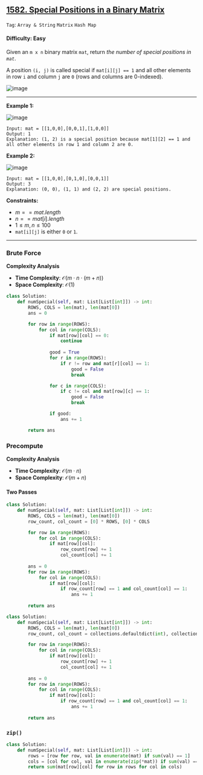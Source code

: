## [1582. Special Positions in a Binary Matrix](https://leetcode.com/problems/special-positions-in-a-binary-matrix)

```Tag```: ```Array & String``` ```Matrix``` ```Hash Map```

#### Difficulty: Easy

Given an ```m x n``` binary matrix ```mat```, return _the number of special positions in ```mat```_.

A position ```(i, j)``` is called special if ```mat[i][j] == 1``` and all other elements in row ```i``` and column ```j``` are ```0``` (rows and columns are 0-indexed).

![image](https://github.com/quananhle/Python/assets/35042430/1117c12e-d243-429b-b607-781a56747a50)

---

__Example 1:__

![image](https://github.com/quananhle/Python/assets/35042430/413ec753-7a29-4a25-b9ba-907bc2f0a360)
```
Input: mat = [[1,0,0],[0,0,1],[1,0,0]]
Output: 1
Explanation: (1, 2) is a special position because mat[1][2] == 1 and all other elements in row 1 and column 2 are 0.
```

__Example 2:__

![image](https://github.com/quananhle/Python/assets/35042430/1fb4db5d-e345-4355-9f21-5f15c7410694)
```
Input: mat = [[1,0,0],[0,1,0],[0,0,1]]
Output: 3
Explanation: (0, 0), (1, 1) and (2, 2) are special positions.
```

__Constraints:__

- $m == mat.length$
- $n == mat[i].length$
- $1 \le m, n \le 100$
- ```mat[i][j]``` is either ```0``` or ```1```.

---

### Brute Force

__Complexity Analysis__

- __Time Complexity__: $\mathcal{O}(m \cdot n \cdot (m + n))$
- __Space Complexity__: $\mathcal{O}(1)$

```Python
class Solution:
    def numSpecial(self, mat: List[List[int]]) -> int:
        ROWS, COLS = len(mat), len(mat[0])
        ans = 0

        for row in range(ROWS):
            for col in range(COLS):
                if mat[row][col] == 0:
                    continue
                
                good = True
                for r in range(ROWS):
                    if r != row and mat[r][col] == 1:
                        good = False
                        break

                for c in range(COLS):
                    if c != col and mat[row][c] == 1:
                        good = False
                        break

                if good:
                    ans += 1

        return ans 
```

### Precompute

__Complexity Analysis__

- __Time Complexity__: $\mathcal{O}(m \cdot n)$
- __Space Complexity__: $\mathcal{O}(m + n)$

#### Two Passes

```Python
class Solution:
    def numSpecial(self, mat: List[List[int]]) -> int:
        ROWS, COLS = len(mat), len(mat[0])
        row_count, col_count = [0] * ROWS, [0] * COLS

        for row in range(ROWS):
            for col in range(COLS):
                if mat[row][col]:
                    row_count[row] += 1
                    col_count[col] += 1
        
        ans = 0
        for row in range(ROWS):
            for col in range(COLS):
                if mat[row][col]:
                    if row_count[row] == 1 and col_count[col] == 1:
                        ans += 1
        
        return ans
```

```Python
class Solution:
    def numSpecial(self, mat: List[List[int]]) -> int:
        ROWS, COLS = len(mat), len(mat[0])
        row_count, col_count = collections.defaultdict(int), collections.defaultdict(int)

        for row in range(ROWS):
            for col in range(COLS):
                if mat[row][col]:
                    row_count[row] += 1
                    col_count[col] += 1
        
        ans = 0
        for row in range(ROWS):
            for col in range(COLS):
                if mat[row][col]:
                    if row_count[row] == 1 and col_count[col] == 1:
                        ans += 1
        
        return ans
```

### ```zip()```

```Python
class Solution:
    def numSpecial(self, mat: List[List[int]]) -> int:
        rows = [row for row, val in enumerate(mat) if sum(val) == 1]
        cols = [col for col, val in enumerate(zip(*mat)) if sum(val) == 1]
        return sum(mat[row][col] for row in rows for col in cols)
```
